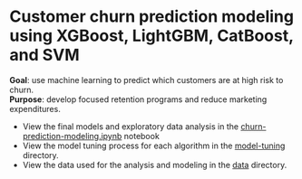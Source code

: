 # Customer churn prediction modeling <br> using XGBoost, LightGBM, CatBoost, and SVM

**Goal**: use machine learning to predict which customers are at high risk to churn. 
<br>**Purpose**: develop focused retention programs and reduce marketing expenditures.

* View the final models and exploratory data analysis in the [churn-prediction-modeling.ipynb](https://github.com/ayn28/churn-prediction-modeling/blob/master/churn-prediction-modeling.ipynb) notebook
* View the model tuning process for each algorithm in the [model-tuning](https://github.com/ayn28/churn-prediction-modeling/tree/master/model-tuning) directory.
* View the data used for the analysis and modeling in the [data](https://github.com/ayn28/churn-prediction-modeling/tree/master/data) directory.
